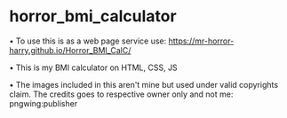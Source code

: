 # horror_bmi_calculator
• To use this is as a web page service use: https://mr-horror-harry.github.io/Horror_BMI_CalC/
 
• This is my BMI calculator on HTML, CSS, JS
 
•  The images included in this aren't mine but used under valid copyrights claim. The credits goes to respective owner only and not me: pngwing:publisher
